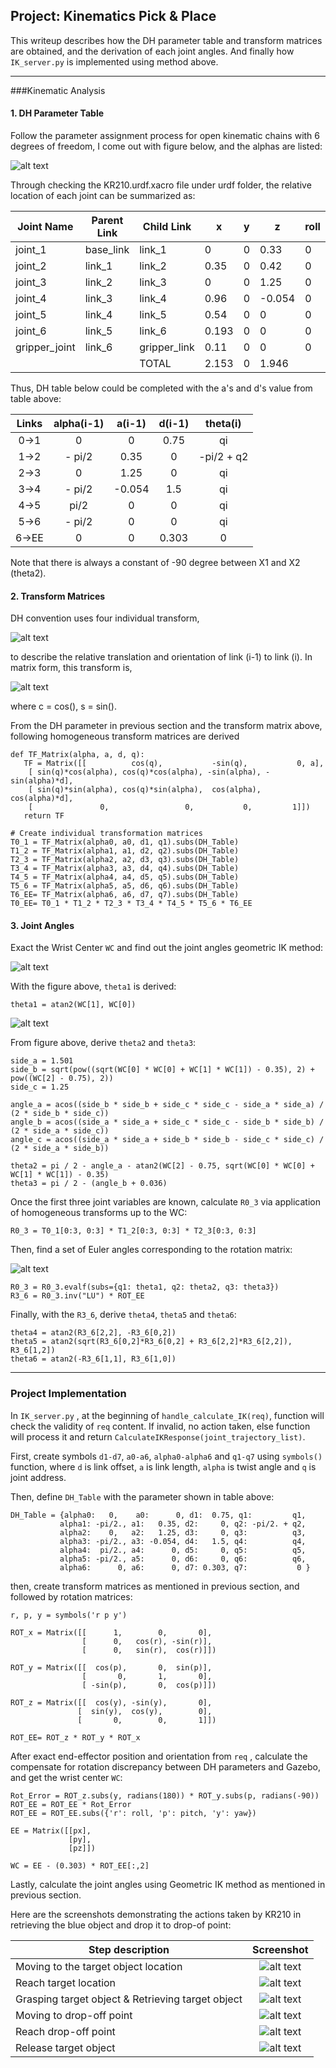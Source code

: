 ## Project: Kinematics Pick & Place
This writeup describes how the DH parameter table and transform matrices are obtained,  and the derivation of each joint angles. And finally how `IK_server.py` is implemented using method above.

[/]: # "Image References"

[image1]: ./misc_images/DH.jpg
[image2]: ./misc_images/misc3.png
[image3]: ./misc_images/misc2.png
[tfm1]: ./misc_images/tfm1.png
[tfm2]: ./misc_images/tfm2.png
[eular]: ./misc_images/eular.png
[kr210]: ./misc_images/kr210.jpg
[pnp1]: ./misc_images/PnP1.jpg
[pnp2]: ./misc_images/PnP2.jpg
[pnp3]: ./misc_images/PnP3.jpg
[pnp4]: ./misc_images/PnP4.jpg
[pnp5]: ./misc_images/PnP5.jpg
[pnp6]: ./misc_images/PnP6.jpg

***



###Kinematic Analysis

#### 1. DH Parameter Table

Follow the parameter assignment process for open kinematic chains with 6 degrees of freedom, I come out with figure below, and the alphas are listed: 

![alt text][image1]



Through checking the KR210.urdf.xacro file under urdf folder, the relative location of each joint can be summarized as:

| Joint Name    | Parent Link | Child Link   | x     | y    | z      | roll | pitch | yaw  |
| ------------- | ----------- | ------------ | ----- | ---- | ------ | ---- | ----- | ---- |
| joint_1       | base_link   | link_1       | 0     | 0    | 0.33   | 0    | 0     | 0    |
| joint_2       | link_1      | link_2       | 0.35  | 0    | 0.42   | 0    | 0     | 0    |
| joint_3       | link_2      | link_3       | 0     | 0    | 1.25   | 0    | 0     | 0    |
| joint_4       | link_3      | link_4       | 0.96  | 0    | -0.054 | 0    | 0     | 0    |
| joint_5       | link_4      | link_5       | 0.54  | 0    | 0      | 0    | 0     | 0    |
| joint_6       | link_5      | link_6       | 0.193 | 0    | 0      | 0    | 0     | 0    |
| gripper_joint | link_6      | gripper_link | 0.11  | 0    | 0      | 0    | 0     | 0    |
|               |             | TOTAL        | 2.153 | 0    | 1.946  |      |       |      |



Thus, DH table below could be completed with the a's and d's value from table above:

| Links | alpha(i-1) | a(i-1) | d(i-1) |  theta(i)  |
| :---: | :--------: | :----: | :----: | :--------: |
| 0->1  |     0      |   0    |  0.75  |     qi     |
| 1->2  |   - pi/2   |  0.35  |   0    | -pi/2 + q2 |
| 2->3  |     0      |  1.25  |   0    |     qi     |
| 3->4  |   - pi/2   | -0.054 |  1.5   |     qi     |
| 4->5  |    pi/2    |   0    |   0    |     qi     |
| 5->6  |   - pi/2   |   0    |   0    |     qi     |
| 6->EE |     0      |   0    | 0.303  |     0      |

Note that there is always a constant of -90 degree between X1 and X2 (theta2).

#### 2. Transform Matrices

DH convention uses four individual transform, 

![alt text][tfm1] 

to describe the relative translation and orientation of link (i-1) to link (i). In matrix form, this transform is,

![alt text][tfm2]

where c = cos(), s = sin().

From the DH parameter in previous section and the transform matrix above, following homogeneous transform matrices are derived

 ```
def TF_Matrix(alpha, a, d, q):
	TF = Matrix([[			cos(q),			  -sin(q), 			 0,	a],
	 [ sin(q)*cos(alpha), cos(q)*cos(alpha), -sin(alpha), -sin(alpha)*d],
	 [ sin(q)*sin(alpha), cos(q)*sin(alpha),  cos(alpha),  cos(alpha)*d],
	 [				 0,					0,			 0,			1]])
	return TF

# Create individual transformation matrices
T0_1 = TF_Matrix(alpha0, a0, d1, q1).subs(DH_Table)
T1_2 = TF_Matrix(alpha1, a1, d2, q2).subs(DH_Table)
T2_3 = TF_Matrix(alpha2, a2, d3, q3).subs(DH_Table)
T3_4 = TF_Matrix(alpha3, a3, d4, q4).subs(DH_Table)
T4_5 = TF_Matrix(alpha4, a4, d5, q5).subs(DH_Table)
T5_6 = TF_Matrix(alpha5, a5, d6, q6).subs(DH_Table)
T6_EE= TF_Matrix(alpha6, a6, d7, q7).subs(DH_Table)
T0_EE= T0_1 * T1_2 * T2_3 * T3_4 * T4_5 * T5_6 * T6_EE
 ```



#### 3. Joint Angles

Exact the Wrist Center `WC` and find out the joint angles geometric IK method:

![alt text][kr210]

With the figure above, `theta1` is derived:

```
theta1 = atan2(WC[1], WC[0])
```

![alt text][image2]

From figure above, derive `theta2` and `theta3`:

```
side_a = 1.501
side_b = sqrt(pow((sqrt(WC[0] * WC[0] + WC[1] * WC[1]) - 0.35), 2) + pow((WC[2] - 0.75), 2))
side_c = 1.25

angle_a = acos((side_b * side_b + side_c * side_c - side_a * side_a) / (2 * side_b * side_c))
angle_b = acos((side_a * side_a + side_c * side_c - side_b * side_b) / (2 * side_a * side_c))
angle_c = acos((side_a * side_a + side_b * side_b - side_c * side_c) / (2 * side_a * side_b))

theta2 = pi / 2 - angle_a - atan2(WC[2] - 0.75, sqrt(WC[0] * WC[0] + WC[1] * WC[1]) - 0.35)
theta3 = pi / 2 - (angle_b + 0.036)
```



Once the first three joint variables are known, calculate `R0_3` via application of homogeneous transforms up to the WC:

```
R0_3 = T0_1[0:3, 0:3] * T1_2[0:3, 0:3] * T2_3[0:3, 0:3]
```

Then, find a set of Euler angles corresponding to the rotation matrix:

![alt text][eular]

```
R0_3 = R0_3.evalf(subs={q1: theta1, q2: theta2, q3: theta3})
R3_6 = R0_3.inv("LU") * ROT_EE
```



Finally, with the `R3_6`, derive `theta4`, `theta5` and `theta6`:

```
theta4 = atan2(R3_6[2,2], -R3_6[0,2])
theta5 = atan2(sqrt(R3_6[0,2]*R3_6[0,2] + R3_6[2,2]*R3_6[2,2]), R3_6[1,2])
theta6 = atan2(-R3_6[1,1], R3_6[1,0])
```

***



### Project Implementation

In `IK_server.py` , at the beginning of  `handle_calculate_IK(req)`, function will check the validity of `req` content. If invalid, no action taken, else function will process it and return `CalculateIKResponse(joint_trajectory_list)`. 

First, create symbols `d1-d7`, `a0-a6`, `alpha0-alpha6` and `q1-q7` using `symbols()` function, where `d` is link offset, `a` is link length, `alpha` is twist angle and `q` is joint address.

Then, define `DH_Table` with the parameter shown in table above:

```
DH_Table = {alpha0:	  0,    a0:      0, d1:  0.75, q1:		   q1,
		   alpha1: -pi/2., a1:   0.35, d2:     0, q2: -pi/2. + q2, 
		   alpha2: 	  0,   a2:   1.25, d3:     0, q3:          q3,
		   alpha3: -pi/2., a3: -0.054, d4:   1.5, q4:          q4,
		   alpha4:  pi/2., a4:      0, d5:     0, q5:          q5,
		   alpha5: -pi/2., a5:      0, d6:     0, q6:          q6,
		   alpha6:      0, a6:      0, d7: 0.303, q7:           0 }
```

then, create transform matrices as mentioned in previous section, and followed by rotation matrices:

```
r, p, y = symbols('r p y')

ROT_x = Matrix([[	   1, 	     0,		  0],
				[	   0,   cos(r),	-sin(r)],
				[	   0,	sin(r),	 cos(r)]])
		
ROT_y = Matrix([[  cos(p), 	     0,	 sin(p)],
				[	    0,  	 1,		  0],
				[ -sin(p),		 0,	 cos(p)]])

ROT_z = Matrix([[  cos(y), -sin(y),	      0],
      		   [  sin(y),  cos(y),		  0],
			   [       0,		 0,	      1]])

ROT_EE= ROT_z * ROT_y * ROT_x
```



After exact end-effector position and orientation from `req` , calculate the compensate for rotation discrepancy between DH parameters and Gazebo, and get the wrist center `WC`:

```
Rot_Error = ROT_z.subs(y, radians(180)) * ROT_y.subs(p, radians(-90))
ROT_EE = ROT_EE * Rot_Error
ROT_EE = ROT_EE.subs({'r': roll, 'p': pitch, 'y': yaw})

EE = Matrix([[px],
			 [py], 
			 [pz]])

WC = EE - (0.303) * ROT_EE[:,2]
```

Lastly, calculate the joint angles using Geometric IK method as mentioned in previous section.



Here are the screenshots demonstrating the actions taken by KR210 in retrieving the blue object and drop it to drop-of point:

| Step description                                  |    Screenshot     |
| ------------------------------------------------- | :---------------: |
| Moving to the target object location              | ![alt text][pnp1] |
| Reach target location                             | ![alt text][pnp2] |
| Grasping target object & Retrieving target object | ![alt text][pnp3] |
| Moving to drop-off point                          | ![alt text][pnp4] |
| Reach drop-off point                              | ![alt text][pnp5] |
| Release target object                             | ![alt text][pnp6] |